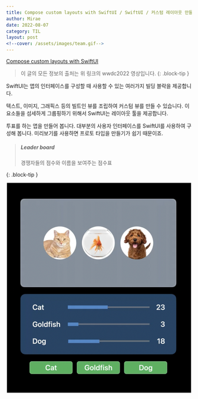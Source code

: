 ```yaml
---
title: Compose custom layouts with SwiftUI / SwiftUI / 커스텀 레이아웃 만들기 (출처 - wwdc2022)
author: Mirae
date: 2022-08-07
category: TIL
layout: post
<!--cover: /assets/images/team.gif-->
---
```



[Compose custom layouts with SwiftUI](https://developer.apple.com/videos/play/wwdc2022/10056/)

> 이 글의 모든 정보의 출처는 위 링크의 wwdc2022 영상입니다.
{: .block-tip } 
  
  SwiftUI는 앱의 인터페이스를 구성할 때 사용할 수 있는 여러가지 빌딩 블락을 제공합니다.  
  
  텍스트, 이미지, 그래픽스 등의 빌트인 뷰를 조립하여 커스텀 뷰를 만들 수 있습니다. 이 요소들을 섬세하게 그룹핑하기 위해서 SwiftUI는 레이아웃 툴을 제공합니다. 
  
  투표를 하는 앱을 만들어 봅니다. 대부분의 사용자 인터페이스를 SwiftUI를 사용하여 구성해 봅니다. 미리보기를 사용하면 프로토 타입을 만들기가 쉽기 때문이죠.  
  
> #####  Leader board
> 경쟁자들의 점수와 이름을 보여주는 점수표
>
{: .block-tip } 


  <center><img src="/assets/images/cclws1.png" alt="cclws1.png" width="500"></center><br>
